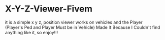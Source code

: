 # X-Y-Z-Viewer-Fivem
it is a simple x y z, position viewer works on vehicles and the Player (Player's Ped and Player Must be in Vehicle) Made It Because I Couldn't find anything like it, so enjoy!!!
